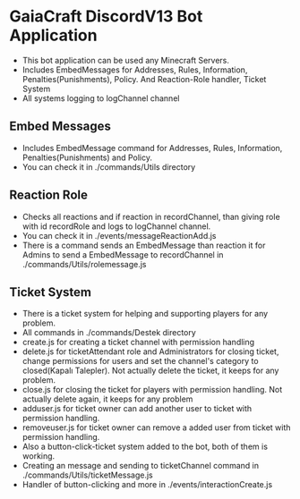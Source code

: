 # GaiaCraft DiscordV13 Bot Application

- This bot application can be used any Minecraft Servers.
- Includes EmbedMessages for Addresses, Rules, Information, Penalties(Punishments), Policy. And Reaction-Role handler, Ticket System
- All systems logging to logChannel channel

## Embed Messages

- Includes EmbedMessage command for Addresses, Rules, Information, Penalties(Punishments) and Policy.
- You can check it in ./commands/Utils directory

## Reaction Role

- Checks all reactions and if reaction in recordChannel, than giving role with id recordRole and logs to logChannel channel.
- You can check it in ./events/messageReactionAdd.js
- There is a command sends an EmbedMessage than reaction it for Admins to send a EmbedMessage to recordChannel in ./commands/Utils/rolemessage.js

## Ticket System

- There is a ticket system for helping and supporting players for any problem.
- All commands in ./commands/Destek directory
- create.js for creating a ticket channel with permission handling
- delete.js for ticketAttendant role and Administrators for closing ticket, change permissions for users and set the channel's category to closed(Kapalı Talepler). Not actually delete the ticket, it keeps for any problem.
- close.js for closing the ticket for players with permission handling. Not actually delete again, it keeps for any problem
- adduser.js for ticket owner can add another user to ticket with permission handling.
- removeuser.js for ticket owner can remove a added user from ticket with permission handling.
- Also a button-click-ticket system added to the bot, both of them is working.
- Creating an message and sending to ticketChannel command in ./commands/Utils/ticketMessage.js
- Handler of button-clicking and more in ./events/interactionCreate.js
